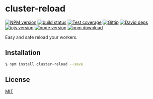 cluster-reload
=======

[![NPM version][npm-image]][npm-url]
[![build status][travis-image]][travis-url]
[![Test coverage][coveralls-image]][coveralls-url]
[![Gittip][gittip-image]][gittip-url]
[![David deps][david-image]][david-url]
[![iojs version][iojs-image]][iojs-url]
[![node version][node-image]][node-url]
[![npm download][download-image]][download-url]

[npm-image]: https://img.shields.io/npm/v/cluster-reload.svg?style=flat-square
[npm-url]: https://npmjs.org/package/cluster-reload
[travis-image]: https://img.shields.io/travis/node-modules/cluster-reload.svg?style=flat-square
[travis-url]: https://travis-ci.org/node-modules/cluster-reload
[coveralls-image]: https://img.shields.io/coveralls/node-modules/cluster-reload.svg?style=flat-square
[coveralls-url]: https://coveralls.io/r/node-modules/cluster-reload?branch=master
[gittip-image]: https://img.shields.io/gittip/fengmk2.svg?style=flat-square
[gittip-url]: https://www.gittip.com/fengmk2/
[david-image]: https://img.shields.io/david/node-modules/cluster-reload.svg?style=flat-square
[david-url]: https://david-dm.org/node-modules/cluster-reload
[iojs-image]: https://img.shields.io/badge/io.js-%3E=_1.0-yellow.svg?style=flat-square
[iojs-url]: http://iojs.org/
[node-image]: https://img.shields.io/badge/node.js-%3E=_0.12-green.svg?style=flat-square
[node-url]: http://nodejs.org/download/
[download-image]: https://img.shields.io/npm/dm/cluster-reload.svg?style=flat-square
[download-url]: https://npmjs.org/package/cluster-reload

Easy and safe reload your workers.

## Installation

```bash
$ npm install cluster-reload --save
```

## License

[MIT](LICENSE)
